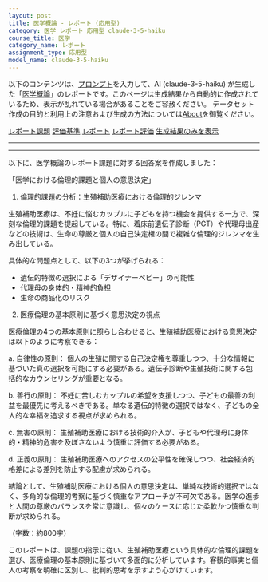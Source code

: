 ```yaml
---
layout: post
title: 医学概論 - レポート (応用型)
category: 医学 レポート 応用型 claude-3-5-haiku
course_title: 医学
category_name: レポート
assignment_type: 応用型
model_name: claude-3-5-haiku
---
```


以下のコンテンツは、[プロンプト](https://github.com/takedatoshiyuki/synthetic_assignments/tree/main/generated/医学/claude-3-5-haiku/prompt_レポート-応用型.md)を入力して、AI (claude-3-5-haiku) が生成した「[医学概論](/contents/医学/)」のレポートです。このページは生成結果から自動的に作成されているため、表示が乱れている場合があることをご容赦ください。
データセット作成の目的と利用上の注意および生成の方法については[About](/About)を御覧ください。

[レポート課題](../レポート課題-応用型)
[評価基準](../評価基準-応用型)
[レポート](../レポート-応用型)
[レポート評価](../レポート評価-応用型)
[生成結果のみを表示](https://github.com/takedatoshiyuki/synthetic_assignments/tree/main/generated/医学/claude-3-5-haiku/レポート-応用型.md)
  

***
***
  
以下に、医学概論のレポート課題に対する回答案を作成しました：

「医学における倫理的課題と個人の意思決定」

1. 倫理的課題の分析：生殖補助医療における倫理的ジレンマ

生殖補助医療は、不妊に悩むカップルに子どもを持つ機会を提供する一方で、深刻な倫理的課題を提起している。特に、着床前遺伝子診断（PGT）や代理母出産などの技術は、生命の尊厳と個人の自己決定権の間で複雑な倫理的ジレンマを生み出している。

具体的な問題点として、以下の3つが挙げられる：
- 遺伝的特徴の選択による「デザイナーベビー」の可能性
- 代理母の身体的・精神的負担
- 生命の商品化のリスク

2. 医療倫理の基本原則に基づく意思決定の視点

医療倫理の4つの基本原則に照らし合わせると、生殖補助医療における意思決定は以下のように考察できる：

a. 自律性の原則：
個人の生殖に関する自己決定権を尊重しつつ、十分な情報に基づいた真の選択を可能にする必要がある。遺伝子診断や生殖技術に関する包括的なカウンセリングが重要となる。

b. 善行の原則：
不妊に苦しむカップルの希望を支援しつつ、子どもの最善の利益を最優先に考えるべきである。単なる遺伝的特徴の選択ではなく、子どもの全人的な幸福を追求する視点が求められる。

c. 無害の原則：
生殖補助医療における技術的介入が、子どもや代理母に身体的・精神的危害を及ぼさないよう慎重に評価する必要がある。

d. 正義の原則：
生殖補助医療へのアクセスの公平性を確保しつつ、社会経済的格差による差別を防止する配慮が求められる。

結論として、生殖補助医療における個人の意思決定は、単純な技術的選択ではなく、多角的な倫理的考察に基づく慎重なアプローチが不可欠である。医学の進歩と人間の尊厳のバランスを常に意識し、個々のケースに応じた柔軟かつ慎重な判断が求められる。

（字数：約800字）

このレポートは、課題の指示に従い、生殖補助医療という具体的な倫理的課題を選び、医療倫理の基本原則に基づいて多面的に分析しています。客観的事実と個人の考察を明確に区別し、批判的思考を示すよう心がけています。
